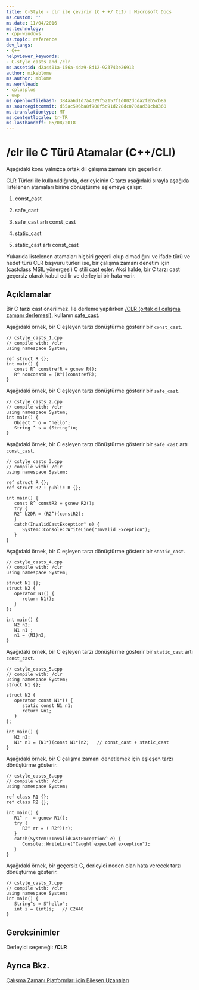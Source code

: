 ```yaml
---
title: C-Style - clr ile çevirir (C + +/ CLI) | Microsoft Docs
ms.custom: ''
ms.date: 11/04/2016
ms.technology:
- cpp-windows
ms.topic: reference
dev_langs:
- C++
helpviewer_keywords:
- C-style casts and /clr
ms.assetid: d2a4401a-156a-4da9-8d12-923743e26913
author: mikeblome
ms.author: mblome
ms.workload:
- cplusplus
- uwp
ms.openlocfilehash: 384aa6d1d7a4329f52157f1d002dcda2feb5cb8a
ms.sourcegitcommit: d55ac596ba8f908f5d91d228dc070dad31cb8360
ms.translationtype: MT
ms.contentlocale: tr-TR
ms.lasthandoff: 05/08/2018
---
```

# <a name="c-style-casts-with-clr-ccli"></a>/clr ile C Türü Atamalar (C++/CLI)
Aşağıdaki konu yalnızca ortak dil çalışma zamanı için geçerlidir.  
  
 CLR Türleri ile kullanıldığında, derleyicinin C tarzı aşağıdaki sırayla aşağıda listelenen atamaları birine dönüştürme eşlemeye çalışır:  
  
1.  const_cast  
  
2.  safe_cast  
  
3.  safe_cast artı const_cast  
  
4.  static_cast  
  
5.  static_cast artı const_cast  
  
 Yukarıda listelenen atamaları hiçbiri geçerli olup olmadığını ve ifade türü ve hedef türü CLR başvuru türleri ise, bir çalışma zamanı denetim için (castclass MSIL yönergesi) C stili cast eşler. Aksi halde, bir C tarzı cast geçersiz olarak kabul edilir ve derleyici bir hata verir.  
  
## <a name="remarks"></a>Açıklamalar  
 Bir C tarzı cast önerilmez. İle derleme yapılırken [/CLR (ortak dil çalışma zamanı derlemesi)](../build/reference/clr-common-language-runtime-compilation.md), kullanın [safe_cast](../windows/safe-cast-cpp-component-extensions.md).  
  
 Aşağıdaki örnek, bir C eşleyen tarzı dönüştürme gösterir bir `const_cast`.  
  
```  
// cstyle_casts_1.cpp  
// compile with: /clr  
using namespace System;  
  
ref struct R {};  
int main() {  
   const R^ constrefR = gcnew R();  
   R^ nonconstR = (R^)(constrefR);   
}  
```  
  
 Aşağıdaki örnek, bir C eşleyen tarzı dönüştürme gösterir bir `safe_cast`.  
  
```  
// cstyle_casts_2.cpp  
// compile with: /clr  
using namespace System;  
int main() {  
   Object ^ o = "hello";  
   String ^ s = (String^)o;  
}  
```  
  
 Aşağıdaki örnek, bir C eşleyen tarzı dönüştürme gösterir bir `safe_cast` artı `const_cast`.  
  
```  
// cstyle_casts_3.cpp  
// compile with: /clr  
using namespace System;  
  
ref struct R {};  
ref struct R2 : public R {};  
  
int main() {  
   const R^ constR2 = gcnew R2();  
   try {  
   R2^ b2DR = (R2^)(constR2);  
   }  
   catch(InvalidCastException^ e) {  
      System::Console::WriteLine("Invalid Exception");  
   }  
}  
```  
  
 Aşağıdaki örnek, bir C eşleyen tarzı dönüştürme gösterir bir `static_cast`.  
  
```  
// cstyle_casts_4.cpp  
// compile with: /clr  
using namespace System;  
  
struct N1 {};  
struct N2 {  
   operator N1() {  
      return N1();  
   }  
};  
  
int main() {  
   N2 n2;  
   N1 n1 ;  
   n1 = (N1)n2;  
}  
```  
  
 Aşağıdaki örnek, bir C eşleyen tarzı dönüştürme gösterir bir `static_cast` artı `const_cast`.  
  
```  
// cstyle_casts_5.cpp  
// compile with: /clr  
using namespace System;  
struct N1 {};  
  
struct N2 {  
   operator const N1*() {  
      static const N1 n1;  
      return &n1;  
   }  
};  
  
int main() {  
   N2 n2;  
   N1* n1 = (N1*)(const N1*)n2;   // const_cast + static_cast  
}  
```  
  
 Aşağıdaki örnek, bir C çalışma zamanı denetlemek için eşleşen tarzı dönüştürme gösterir.  
  
```  
// cstyle_casts_6.cpp  
// compile with: /clr  
using namespace System;  
  
ref class R1 {};  
ref class R2 {};  
  
int main() {  
   R1^ r  = gcnew R1();  
   try {  
      R2^ rr = ( R2^)(r);  
   }  
   catch(System::InvalidCastException^ e) {  
      Console::WriteLine("Caught expected exception");  
   }  
}  
```  
  
 Aşağıdaki örnek, bir geçersiz C, derleyici neden olan hata verecek tarzı dönüştürme gösterir.  
  
```  
// cstyle_casts_7.cpp  
// compile with: /clr  
using namespace System;  
int main() {  
   String^s = S"hello";  
   int i = (int)s;   // C2440  
}  
```  
  
## <a name="requirements"></a>Gereksinimler  
 Derleyici seçeneği:   **/CLR**  
  
## <a name="see-also"></a>Ayrıca Bkz.  
 [Çalışma Zamanı Platformları için Bileşen Uzantıları](../windows/component-extensions-for-runtime-platforms.md)